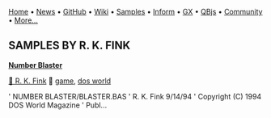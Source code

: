 [Home](https://qb64.com) • [News](../news.md) • [GitHub](https://github.com/QB64Official/qb64) • [Wiki](https://github.com/QB64Official/qb64/wiki) • [Samples](../samples.md) • [Inform](../inform.md) • [GX](../gx.md) • [QBjs](../qbjs.md) • [Community](../community.md) • [More...](../more.md)

## SAMPLES BY R. K. FINK

**[Number Blaster](number-blaster/index.md)**

[🐝 R. K. Fink](r.-k.-fink.md) 🔗 [game](game.md), [dos world](dos-world.md)

' NUMBER BLASTER/BLASTER.BAS ' R. K. Fink  9/14/94 ' Copyright (C) 1994 DOS World Magazine ' Publ...
